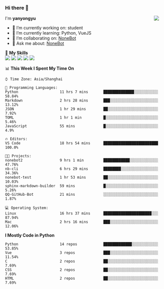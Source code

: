 ### Hi there 👋

<a href="#">
  <img align="right" src="https://github-readme-stats.vercel.app/api?username=yanyongyu&count_private=true&show_icons=true&bg_color=15,f2f7fd,E0EAFC" />
</a>

I'm **yanyongyu**

- 🔭 I’m currently working on: student
- 🌱 I’m currently learning: Python, VueJS
- 👯 I’m collaborating on: [NoneBot](https://github.com/nonebot)
- 💬 Ask me about: [NoneBot](https://github.com/nonebot)

🌟 **My Skills**  
![](https://img.shields.io/badge/-Python-3e74a2?style=flat-square&logo=Python&logoColor=fff)
![](https://img.shields.io/badge/-Vue-4fc08d?style=flat-square&logo=Vue.js&logoColor=fff)
![](https://img.shields.io/badge/-Node.js-339933?style=flat-square&logo=Node.js&logoColor=fff)
![](https://img.shields.io/badge/-Docker-2496ED?style=flat-square&logo=Docker&logoColor=fff)
![](https://img.shields.io/badge/-Linux-000000?style=flat-square&logo=Linux&logoColor=fff)

<!--START_SECTION:waka-->
📊 **This Week I Spent My Time On** 

```text
⌚︎ Time Zone: Asia/Shanghai

💬 Programming Languages: 
Python                   11 hrs 7 mins       ██████████████░░░░░░░░░░░   58.84% 
Markdown                 2 hrs 28 mins       ███░░░░░░░░░░░░░░░░░░░░░░   13.12% 
JSON                     1 hr 29 mins        ██░░░░░░░░░░░░░░░░░░░░░░░   7.92% 
TOML                     1 hr 1 min          █░░░░░░░░░░░░░░░░░░░░░░░░   5.46% 
JavaScript               55 mins             █░░░░░░░░░░░░░░░░░░░░░░░░   4.9%

🔥 Editors: 
VS Code                  18 hrs 54 mins      █████████████████████████   100.0%

🐱‍💻 Projects: 
nonebot2                 9 hrs 1 min         ████████████░░░░░░░░░░░░░   47.76% 
nb-cli                   6 hrs 29 mins       ████████░░░░░░░░░░░░░░░░░   34.36% 
nonebot-test             1 hr 53 mins        ██░░░░░░░░░░░░░░░░░░░░░░░   10.03% 
sphinx-markdown-builder  59 mins             █░░░░░░░░░░░░░░░░░░░░░░░░   5.26% 
QQ-GitHub-Bot            21 mins             ░░░░░░░░░░░░░░░░░░░░░░░░░   1.87%

💻 Operating System: 
Linux                    16 hrs 37 mins      ██████████████████████░░░   87.94% 
Mac                      2 hrs 16 mins       ███░░░░░░░░░░░░░░░░░░░░░░   12.06%

```

**I Mostly Code in Python** 

```text
Python                   14 repos            █████████████░░░░░░░░░░░░   53.85% 
Vue                      3 repos             ███░░░░░░░░░░░░░░░░░░░░░░   11.54% 
C                        2 repos             ██░░░░░░░░░░░░░░░░░░░░░░░   7.69% 
CSS                      2 repos             ██░░░░░░░░░░░░░░░░░░░░░░░   7.69% 
HTML                     2 repos             ██░░░░░░░░░░░░░░░░░░░░░░░   7.69%

```



<!--END_SECTION:waka-->
